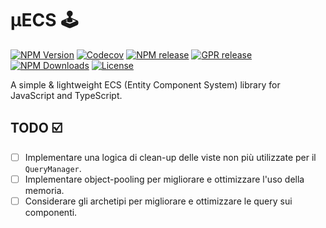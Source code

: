 # μECS 🕹

[![NPM Version](https://img.shields.io/npm/v/%40byloth%2Fmicro-ecs)](https://www.npmjs.com/package/@byloth/micro-ecs)
[![Codecov](https://codecov.io/gh/Byloth/micro-ecs/graph/badge.svg?token=GU8UM7FQFL)](https://codecov.io/gh/Byloth/micro-ecs)
[![NPM release](https://github.com/Byloth/micro-ecs/actions/workflows/release-npm.yml/badge.svg)](https://github.com/Byloth/micro-ecs/actions/workflows/release-npm.yml)
[![GPR release](https://github.com/Byloth/micro-ecs/actions/workflows/release-gpr.yml/badge.svg)](https://github.com/Byloth/micro-ecs/actions/workflows/release-gpr.yml)
[![NPM Downloads](https://img.shields.io/npm/dt/%40byloth%2Fmicro-ecs)](https://www.npmjs.com/package/@byloth/micro-ecs)
[![License](https://img.shields.io/github/license/byloth/micro-ecs)](https://www.apache.org/licenses/LICENSE-2.0)

A simple & lightweight ECS (Entity Component System) library for JavaScript and TypeScript.

## TODO ☑️

- [ ] Implementare una logica di clean-up delle viste non più utilizzate per il `QueryManager`.
- [ ] Implementare object-pooling per migliorare e ottimizzare l'uso della memoria.
- [ ] Considerare gli archetipi per migliorare e ottimizzare le query sui componenti.
